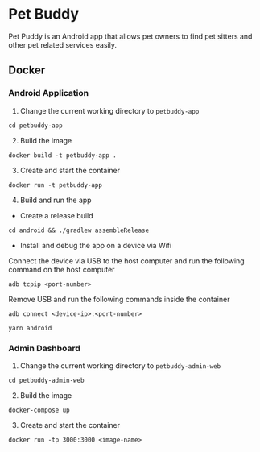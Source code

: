 # Pet Buddy
Pet Puddy is an Android app that allows pet owners to find pet sitters and other pet related services easily.

## Docker
### Android Application
1.  Change the current working directory to ```petbuddy-app```

```
cd petbuddy-app
```

2. Build the image

```
docker build -t petbuddy-app .
```

3. Create and start the container

```
docker run -t petbuddy-app
```

4. Build and run the app

- Create a release build

```
cd android && ./gradlew assembleRelease
```

- Install and debug the app on a device via Wifi

Connect the device via USB to the host computer and run the following command on the host computer

```
adb tcpip <port-number>
```

Remove USB and run the following commands inside the container

```
adb connect <device-ip>:<port-number>
```

```
yarn android
```

### Admin Dashboard
1.  Change the current working directory to ```petbuddy-admin-web```

```
cd petbuddy-admin-web
```

2. Build the image

```
docker-compose up
```

3. Create and start the container

```
docker run -tp 3000:3000 <image-name>
```